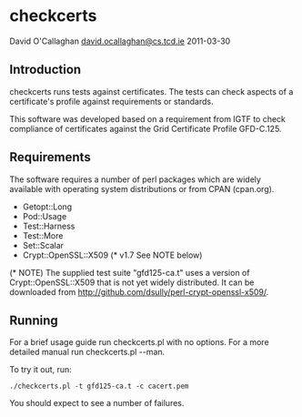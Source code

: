 checkcerts
===========

David O'Callaghan <david.ocallaghan@cs.tcd.ie>
2011-03-30


Introduction
-------------

checkcerts runs tests against certificates.  The tests can check aspects of a
certificate's profile against requirements or standards.

This software was developed based on a requirement from IGTF to check
compliance of certificates against the Grid Certificate Profile GFD-C.125.


Requirements
-------------

The software requires a number of perl packages which are widely available
with operating system distributions or from CPAN (cpan.org).

 * Getopt::Long
 * Pod::Usage
 * Test::Harness
 * Test::More
 * Set::Scalar
 * Crypt::OpenSSL::X509 (* v1.7 See NOTE below)

(* NOTE) The supplied test suite "gfd125-ca.t" uses a version of
Crypt::OpenSSL::X509 that is not yet widely distributed.  It can be downloaded
from http://github.com/dsully/perl-crypt-openssl-x509/.


Running
--------

For a brief usage guide run checkcerts.pl with no options. For a more detailed
manual run checkcerts.pl --man.

To try it out, run:

    ./checkcerts.pl -t gfd125-ca.t -c cacert.pem

You should expect to see a number of failures.
